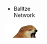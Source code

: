 <svg width="100" height="100" xmlns="http://www.w3.org/2000/svg">
<foreignObject width="100" height="100">
    <div xmlns="http://www.w3.org/1999/xhtml">
        <ul>
            <li>Balltze Network</li>
        </ul>
</foreignObject>
</svg>
<img src="Balltze.gif"></img></a>
